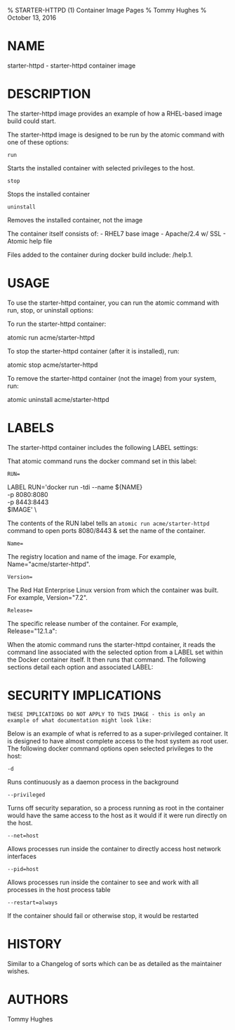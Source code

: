 % STARTER-HTTPD (1) Container Image Pages
% Tommy Hughes
% October 13, 2016

# NAME
starter-httpd \- starter-httpd container image

# DESCRIPTION
The starter-httpd image provides an example of how a RHEL-based image build could start.

The starter-httpd image is designed to be run by the atomic command with one of these options:

`run`

Starts the installed container with selected privileges to the host.

`stop`

Stops the installed container

`uninstall`

Removes the installed container, not the image

The container itself consists of:
    - RHEL7 base image
    - Apache/2.4 w/ SSL
    - Atomic help file

Files added to the container during docker build include: /help.1.

# USAGE
To use the starter-httpd container, you can run the atomic command with run, stop, or uninstall options:

To run the starter-httpd container:

  atomic run acme/starter-httpd

To stop the starter-httpd container (after it is installed), run:

  atomic stop acme/starter-httpd

To remove the starter-httpd container (not the image) from your system, run:

  atomic uninstall acme/starter-httpd

# LABELS
The starter-httpd container includes the following LABEL settings:

That atomic command runs the docker command set in this label:

`RUN=`

  LABEL RUN='docker run -tdi --name ${NAME} \
        -p 8080:8080 \
        -p 8443:8443 \
        $IMAGE' \

  The contents of the RUN label tells an `atomic run acme/starter-httpd` command to open ports 8080/8443 & set the name of the container.

`Name=`

The registry location and name of the image. For example, Name="acme/starter-httpd".

`Version=`

The Red Hat Enterprise Linux version from which the container was built. For example, Version="7.2".

`Release=`

The specific release number of the container. For example, Release="12.1.a":

When the atomic command runs the starter-httpd container, it reads the command line associated with the selected option
from a LABEL set within the Docker container itself. It then runs that command. The following sections detail
each option and associated LABEL:

# SECURITY IMPLICATIONS
`THESE IMPLICATIONS DO NOT APPLY TO THIS IMAGE - this is only an example of what documentation might look like:`

Below is an example of what is referred to as a super-privileged container. It is designed to have almost complete
access to the host system as root user. The following docker command options open selected privileges to the host:

`-d`

Runs continuously as a daemon process in the background

`--privileged`

Turns off security separation, so a process running as root in the container would have the same access to the
host as it would if it were run directly on the host.

`--net=host`

Allows processes run inside the container to directly access host network interfaces

`--pid=host`

Allows processes run inside the container to see and work with all processes in the host process table

`--restart=always`

If the container should fail or otherwise stop, it would be restarted

# HISTORY
Similar to a Changelog of sorts which can be as detailed as the maintainer wishes.

# AUTHORS
Tommy Hughes